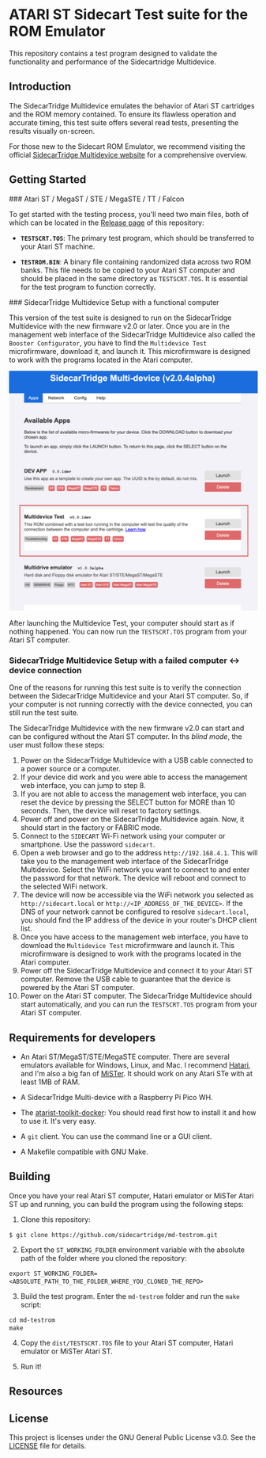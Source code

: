 # ATARI ST Sidecart Test suite for the ROM Emulator

This repository contains a test program designed to validate the functionality and performance of the Sidecartridge Multidevice. 

## Introduction

The SidecarTridge Multidevice emulates the behavior of Atari ST cartridges and the ROM memory contained. To ensure its flawless operation and accurate timing, this test suite offers several read tests, presenting the results visually on-screen.

For those new to the Sidecart ROM Emulator, we recommend visiting the official [SidecarTridge Multidevice website](https://sidecartridge.com) for a comprehensive overview.

## Getting Started

### Atari ST / MegaST / STE / MegaSTE / TT / Falcon 

To get started with the testing process, you'll need two main files, both of which can be located in the [Release page](https://github.com/sidecartridge/atarist-sidecart-test-rom/releases) of this repository:

- **`TESTSCRT.TOS`**: The primary test program, which should be transferred to your Atari ST machine.
  
- **`TESTROM.BIN`**: A binary file containing randomized data across two ROM banks. This file needs to be copied to your Atari ST computer and should be placed in the same directory as `TESTSCRT.TOS`. It is essential for the test program to function correctly.

### SidecarTridge Multidevice Setup with a functional computer

This version of the test suite is designed to run on the SidecarTridge Multidevice with the new firmware v2.0 or later. Once you are in the management web interface of the SidecarTridge Multidevice also called the `Booster Configurator`, you have to find the `Multidevice Test` microfirmware, download it, and launch it. This microfirmware is designed to work with the programs located in the Atari computer.

![SidecarTridge Multidevice Test](/apps.png)

After launching the Multidevice Test, your computer should start as if nothing happened. You can now run the `TESTSCRT.TOS` program from your Atari ST computer.

### SidecarTridge Multidevice Setup with a failed computer <-> device connection

One of the reasons for running this test suite is to verify the connection between the SidecarTridge Multidevice and your Atari ST computer. So, if your computer is not running correctly with the device connected, you can still run the test suite.

The SidecarTridge Multidevice with the new firmware v2.0 can start and can be configured without the Atari ST computer. In ths *blind mode*, the user must follow these steps:

1. Power on the SidecarTridge Multidevice with a USB cable connected to a power source or a computer.
2. If your device did work and you were able to access the management web interface, you can jump to step 8.
3. If you are not able to access the management web interface, you can reset the device by pressing the SELECT button for MORE than 10 seconds. Then, the device will reset to factory settings.
4. Power off and power on the SidecarTridge Multidevice again. Now, it should start in the factory or FABRIC mode.
5. Connect to the `SIDECART` Wi-Fi network using your computer or smartphone. Use the password `sidecart`.
6. Open a web browser and go to the address `http://192.168.4.1`. This will take you to the management web interface of the SidecarTridge Multidevice. Select the WiFi network you want to connect to and enter the password for that network. The device will reboot and connect to the selected WiFi network.
7. The device will now be accessible via the WiFi network you selected as `http://sidecart.local` or `http://<IP_ADDRESS_OF_THE_DEVICE>`. If the DNS of your network cannot be configured to resolve `sidecart.local`, you should find the IP address of the device in your router's DHCP client list.
8. Once you have access to the management web interface, you have to download the `Multidevice Test` microfirmware and launch it. This microfirmware is designed to work with the programs located in the Atari computer.
9. Power off the SidecarTridge Multidevice and connect it to your Atari ST computer. Remove the USB cable to guarantee that the device is powered by the Atari ST computer.
10. Power on the Atari ST computer. The SidecarTridge Multidevice should start automatically, and you can run the `TESTSCRT.TOS` program from your Atari ST computer.


## Requirements for developers

- An Atari ST/MegaST/STE/MegaSTE computer. There are several emulators available for Windows, Linux, and Mac. I recommend [Hatari](http://hatari.tuxfamily.org/), and I'm also a big fan of [MiSTer](https://misterfpga.org/). It should work on any Atari STe with at least 1MB of RAM.

- A SidecarTridge Multi-device with a Raspberry Pi Pico WH.

- The [atarist-toolkit-docker](https://github.com/sidecartridge/atarist-toolkit-docker): You should read first how to install it and how to use it. It's very easy.

- A `git` client. You can use the command line or a GUI client.

- A Makefile compatible with GNU Make.

## Building

Once you have your real Atari ST computer, Hatari emulator or MiSTer Atari ST up and running, you can build the program using the following steps:

1. Clone this repository:

```
$ git clone https://github.com/sidecartridge/md-testrom.git
```

2. Export the `ST_WORKING_FOLDER` environment variable with the absolute path of the folder where you cloned the repository:

```
export ST_WORKING_FOLDER=<ABSOLUTE_PATH_TO_THE_FOLDER_WHERE_YOU_CLONED_THE_REPO>
```

3. Build the test program. Enter the `md-testrom` folder and run the `make` script:

```
cd md-testrom
make
```

4. Copy the `dist/TESTSCRT.TOS` file to your Atari ST computer, Hatari emulator or MiSTer Atari ST.

5. Run it!

## Resources 


## License
This project is licenses under the GNU General Public License v3.0. See the [LICENSE](LICENSE) file for details.
